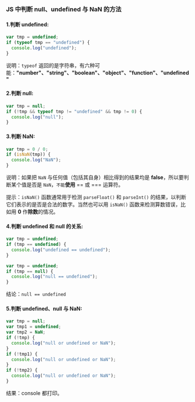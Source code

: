 ### JS 中判断 null、undefined 与 NaN 的方法

#### 1.判断 undefined:

```js
var tmp = undefined;
if (typeof tmp == "undefined") {
  console.log("undefined");
}
```

说明：`typeof` 返回的是字符串，有六种可能：**"number"、"string"、"boolean"、"object"、"function"、"undefined"**

#### 2.判断 null:

```js
var tmp = null;
if (!tmp && typeof tmp != "undefined" && tmp != 0) {
  console.log("null");
}
```

#### 3.判断 NaN:

```js
var tmp = 0 / 0;
if (isNaN(tmp)) {
  console.log("NaN");
}
```

说明：如果把 `NaN` 与任何值（包括其自身）相比得到的结果均是 **false**，所以要判断某个值是否是 `NaN`，`不能`**使用** == 或 === 运算符。

提示：`isNaN()` 函数通常用于检测 `parseFloat()` 和 `parseInt()` 的结果，以判断它们表示的是否是合法的数字。当然也可以用 `isNaN()` 函数来检测算数错误，比如用 **0** 作**除数**的情况。

#### 4.判断 undefined 和 null 的关系:

```js
var tmp = undefined;
if (tmp == undefined) {
  console.log("undefined == undefined");
}
```

```js
var tmp = undefined;
if (tmp == null) {
  console.log("null == undefined");
}
```

结论：`null == undefined`

#### 5.判断 undefined、null 与 NaN:

```js
var tmp = null;
var tmp1 = undefined;
var tmp2 = NaN;
if (!tmp) {
  console.log("null or undefined or NaN");
}
if (!tmp1) {
  console.log("null or undefined or NaN");
}
if (!tmp2) {
  console.log("null or undefined or NaN");
}
```

结果：console 都打印。

